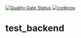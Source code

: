 [![Quality Gate Status](https://sonarcloud.io/api/project_badges/measure?project=mirekgab_test_backend&metric=alert_status)](https://sonarcloud.io/summary/new_code?id=mirekgab_test_backend)
[![codecov](https://codecov.io/gh/mirekgab/test_backend/branch/main/graph/badge.svg?token=NJMAZ53JHG)](https://codecov.io/gh/mirekgab/test_backend)

# test_backend
